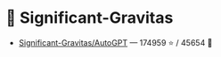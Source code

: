 # 👤 Significant-Gravitas

- [Significant-Gravitas/AutoGPT](https://github.com/Significant-Gravitas/AutoGPT) — 174959 ⭐️ / 45654 🍴
